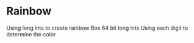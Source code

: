 # Rainbow
Using long ints to create rainbow Box
64 bit long ints
Using each digit to determine the color
